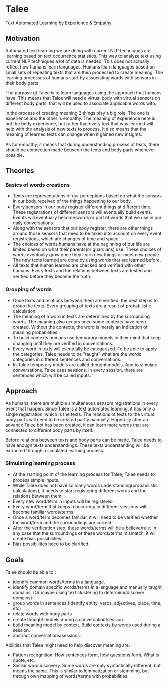 # Talee
Text Automated Learning by Experience &amp; Empathy

## Motivation
Automated text learning we are doing with current NLP techniques are learning based on text occurrence statistics. This way to analyze text using current NLP techniques a lot of data is needed. This does not actually reflect how humans learn languages. Humans learn languages based on small sets of repeating texts that are then processed to create meaning. The learning processes of humans start by associating words with sensors in their body parts.

The purpose of Talee is to learn languages using the approach that humans have. This means that Talee will need a virtual body with virtual sensors on different body parts, that will be used to associate applicable words with. 

In the process of creating meaning 2 things play a big role. The one is experience and the other is empathy. The meaning of experience here is not the body experience, but rather that every text that was learned will help with the analysis of new texts to process. It also means that the meaning of learned texts can change when it gained new insights. 

As for empathy, it means that during understanding process of texts, there should be connection made between the texts and body parts whenever possible.

## Theories
### Basics of words creations
- Texts are representations of our perceptions based on what the sensors in our body received of the things happening to our body.
- Every sensors in our body register different things at different time. These registrations of different sensors will eventually build events. Events will eventually become words or part of words that we use in our daily conversations.
- Along with the sensors that our body register, there are other things around those sensors that need to be taken into account on every event registrations, which are changes of time and space.
- The choices of words humans have at the beginning of our life are limited based on what their parents(or guardians) use. These choices of words eventually grow once they learn new things or meet new people. The new texts learned are done by using words that are learned before.
- All texts that human learned are checked and verified with other humans. Every texts and the relations between texts are tested and verified before they become the truth.

### Grouping of words
- Once texts and relations between them are verified, the next step is to group the texts. Every grouping of texts are a result of probabilistic calculation.
- The meaning of a word in texts are determined by the surrounding words. The meaning also occurs once some contexts have been created. Without the contexts, the word is merely an indication of meaning probabilities.
- To build contexts humans use temporary models in their mind that keep changing until they are verified in conversations.
- Every word in texts will eventually be categorized. To be able to apply the categories, Talee needs to be "taught" what are the words categories in different sentences and conversations.
- In Talee temporary models are called thought models. And to simulate conversations, Talee uses sessions. In every session, there are sentences which will be called inputs.

## Approach
As humans, there are multiple simultaneous sensors registrations in every event that happen. Since Talee is a text automated learning, it has only a single registration, which is the texts. The relations of texts to the virtual body parts will need to be created partly manually. Hopefully after an advance Talee bot has been created, it can learn more words that are connected to different body parts by itself.

Before relations between texts and body parts can be made, Talee needs to have enough texts understandings. These texts understanding will be extracted through a simulated learning process.

### Simulating learning process
- At the starting point of the learning process for Talee, Talee needs to process simple inputs.
- While Talee does not have so many words understanding(probabilistic calculations), it needs to start registering different words and the relations between them.
- Every new word/term in inputs will be registered.
- Every word/term that keeps reoccurring in different sessions will become familiar words/terms.
- Once a word/term becomes familiar, it will need to be verified whether the word/term and the surroundings are correct.
- After the verification step, these words/terms will be a believe/rule. In any case that the surroundings of these words/terms mismatch, it will create bias possibilities.
- Bias possibilities need to be clarified.  

## Goals
Talee should be able to :
- identify common words/terms in a language.
- identify domain specific words/terms in a language and manually taught domains. (Or maybe using text clustering to determine/discover domains)
- group words in sentences.(Identify entity, verbs, adjectives, place, time, etc)
- relate words with body parts
- create thought models during a conversation/session.
- build meaning model by context. Build contexts by words used during a session.
- abstract conversations/sessions.

Abilities that Talee might need to help discover meaning are:
- Pattern recognition. How sentences form, how questions form, What is quote, etc.
- Similar word discovery. Some words are only syntactically different, but means the same. This is similar to lemmatization or stemming, but through own mapping of words/terms with probabilities.
 